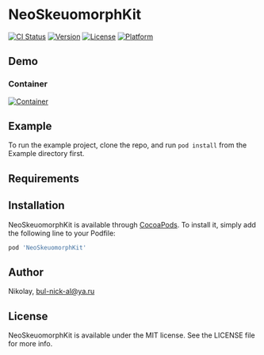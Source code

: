 # NeoSkeuomorphKit

[![CI Status](https://img.shields.io/travis/Nikolay/NeoSkeuomorphKit.svg?style=flat)](https://travis-ci.org/Nikolay/NeoSkeuomorphKit)
[![Version](https://img.shields.io/cocoapods/v/NeoSkeuomorphKit.svg?style=flat)](https://cocoapods.org/pods/NeoSkeuomorphKit)
[![License](https://img.shields.io/cocoapods/l/NeoSkeuomorphKit.svg?style=flat)](https://cocoapods.org/pods/NeoSkeuomorphKit)
[![Platform](https://img.shields.io/cocoapods/p/NeoSkeuomorphKit.svg?style=flat)](https://cocoapods.org/pods/NeoSkeuomorphKit)

## Demo

### Container

[![Container](https://img.youtube.com/vi/CdFR2_WDpFs/0.jpg)](https://www.youtube.com/watch?v=CdFR2_WDpFs "Container")


## Example

To run the example project, clone the repo, and run `pod install` from the Example directory first.

## Requirements

## Installation

NeoSkeuomorphKit is available through [CocoaPods](https://cocoapods.org). To install
it, simply add the following line to your Podfile:

```ruby
pod 'NeoSkeuomorphKit'
```

## Author

Nikolay, bul-nick-al@ya.ru

## License

NeoSkeuomorphKit is available under the MIT license. See the LICENSE file for more info.
